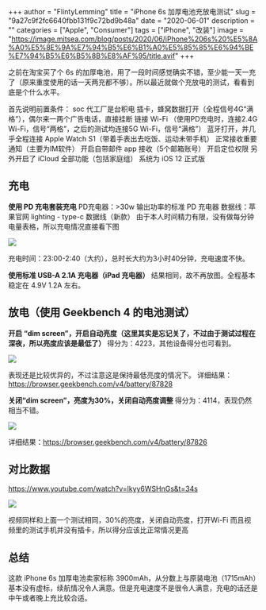 +++
author = "FlintyLemming"
title = "iPhone 6s 加厚电池充放电测试"
slug = "9a27c9f2fc6640fbb131f9c72bd9b48a"
date = "2020-06-01"
description = ""
categories = ["Apple", "Consumer"]
tags = ["iPhone", "改装"]
image = "https://image.mitsea.com/blog/posts/2020/06/iPhone%206s%20%E5%8A%A0%E5%8E%9A%E7%94%B5%E6%B1%A0%E5%85%85%E6%94%BE%E7%94%B5%E6%B5%8B%E8%AF%95/title.avif"
+++

之前在淘宝买了个 6s 的加厚电池，用了一段时间感觉确实不错，至少能一天一充了（原来重度使用的话一天两充都不够）。所以最近就做个充放电的测试，看看到底是个什么水平。

首先说明前置条件：
soc 代工厂是台积电
插卡，蜂窝数据打开（全程信号4G“满格”），偶尔来一两个广告电话，直接挂断
链接 Wi-Fi （使用PD充电时，连接2.4G Wi-Fi，信号“两格”，之后的测试均连接5G Wi-Fi，信号“满格”）
蓝牙打开，并几乎全程连接 Apple Watch S1（带着手表出去吃饭、运动未带手机）
正常接收重要通知（主要为IM软件）
开启自带邮件 app 接收（5个邮箱账号）
开启定位权限
另外开启了 iCloud 全部功能（包括家庭组）
系统为 iOS 12 正式版

## 充电
**使用 PD 充电套装充电**
PD充电器：>30w 输出功率的标准 PD 充电器
数据线：苹果官网 lighting - type-c 数据线（新款）
由于本人时间精力有限，没有做每分钟电量表格，所以充电情况直接看下图

![](https://image.mitsea.com/blog/posts/2020/06/iPhone%206s%20%E5%8A%A0%E5%8E%9A%E7%94%B5%E6%B1%A0%E5%85%85%E6%94%BE%E7%94%B5%E6%B5%8B%E8%AF%95/1.avif)

充电时间：23:00-2:40（大约），总时长大约为3小时40分钟，充电速度不快。

**使用标准 USB-A 2.1A 充电器（iPad 充电器）**
结果相同，故不再放图。全程基本稳定在 4.9V 1.2A 左右。


## 放电（使用 Geekbench 4 的电池测试）
**开启 “dim screen”，开启自动亮度（这里其实是忘记关了，不过由于测试过程在深夜，所以亮度应该是最低了）**
得分为：4223，其他设备得分也可看到。

![](https://image.mitsea.com/blog/posts/2020/06/iPhone%206s%20%E5%8A%A0%E5%8E%9A%E7%94%B5%E6%B1%A0%E5%85%85%E6%94%BE%E7%94%B5%E6%B5%8B%E8%AF%95/2.avif)

表现还是比较优异的，不过注意这是保持最低亮度的情况下。
详细结果：https://browser.geekbench.com/v4/battery/87828

**关闭“dim screen”，亮度为30%，关闭自动亮度调整**
得分为：4114，表现仍然相当不错。

![](https://image.mitsea.com/blog/posts/2020/06/iPhone%206s%20%E5%8A%A0%E5%8E%9A%E7%94%B5%E6%B1%A0%E5%85%85%E6%94%BE%E7%94%B5%E6%B5%8B%E8%AF%95/3.avif)

详细结果：https://browser.geekbench.com/v4/battery/87826

## 对比数据
https://www.youtube.com/watch?v=lkyy6WSHnGs&t=34s

![](https://image.mitsea.com/blog/posts/2020/06/iPhone%206s%20%E5%8A%A0%E5%8E%9A%E7%94%B5%E6%B1%A0%E5%85%85%E6%94%BE%E7%94%B5%E6%B5%8B%E8%AF%95/4.avif)

视频同样和上面一个测试相同，30%的亮度，关闭自动亮度，打开Wi-Fi
而且视频里的测试手机并没有插卡，所以得分应该比正常情况更高

## 总结
这款 iPhone 6s 加厚电池卖家标称 3900mAh，从分数上与原装电池（1715mAh）基本没有虚标，续航情况令人满意。但是充电速度不是很令人满意，充电的话还是中午或者晚上充比较合适。